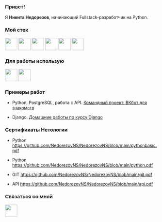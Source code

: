 ### Привет!

Я <b>Никита Недорезов</b>, начинающий Fullstack-разработчик на Python.

### Мой стек
[<image width="40px" src="https://raw.githubusercontent.com/devicons/devicon/master/icons/python/python-original.svg"/>](https://www.python.org)
[<image width="40px" src="https://github.com/devicons/devicon/blob/master/icons/django/django-plain.svg"/>](https://www.djangoproject.com/)
[<image width="40px" src="https://raw.githubusercontent.com/devicons/devicon/master/icons/postgresql/postgresql-original-wordmark.svg"/>](https://www.postgresql.org)
[<image width="40px" src="https://www.vectorlogo.zone/logos/git-scm/git-scm-icon.svg"/>](https://git-scm.com/)
[<image width="40px" src="https://raw.githubusercontent.com/devicons/devicon/master/icons/html5/html5-original-wordmark.svg"/>](https://www.w3.org/html/)
[<image width="40px" src="https://raw.githubusercontent.com/devicons/devicon/master/icons/css3/css3-original-wordmark.svg"/>](https://www.w3schools.com/css/)
   
### Для работы использую
[<image width="40px" src="https://github.com/devicons/devicon/blob/master/icons/pycharm/pycharm-original.svg"/>](https://www.jetbrains.com/ru-ru/pycharm/)
[<image width="40px" src="https://github.com/devicons/devicon/blob/master/icons/vscode/vscode-original.svg"/>](https://code.visualstudio.com/)
   
### Примеры работ

- Python, PostgreSQL, работа с API. [Командный проект: ВКбот для знакомств](https://github.com/NedorezovNS/command_project)

- Django. [Домашние работы по курсу Django](https://github.com/NedorezovNS/Django_hw)
   
### Сертификаты Нетологии

- Python https://github.com/NedorezovNS/NedorezovNS/blob/main/pythonbasic.pdf

- Python https://github.com/NedorezovNS/NedorezovNS/blob/main/python.pdf

- GIT https://github.com/NedorezovNS/NedorezovNS/blob/main/git.pdf

- API https://github.com/NedorezovNS/NedorezovNS/blob/main/api.pdf


### Связаться со мной
[<image width="40px" src="https://github.com/NedorezovNS/NedorezovNS/blob/main/Telegram.png"/>](https://t.me/ns_nedorezov)
